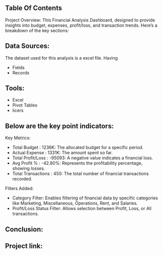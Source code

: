 ## Table Of Contents
Project Overview: This Financial Analysis Dashboard, designed to provide insights into budget, expenses, profit/loss, and transaction trends. Here’s a breakdown of the key sections:

## Data Sources:
The dataset used for this analysis is a excel file. Having
- Fields
- Records

## Tools:
- Excel
- Pivot Tables
- licers

## Below are the key point indicators:
Key Metrics:
- Total Budget : 1236K: The allocated budget for a specific period.
- Actual Expense : 1331K: The amount spent so far.
- Total Profit/Loss : -95093: A negative value indicates a financial loss.
- Avg Profit % : -42.80%: Represents the profitability percentage, showing losses.
- Total Transactions : 450: The total number of financial transactions recorded.

Filters Added:
- Category Filter: Enables filtering of financial data by specific categories like Marketing, Miscellaneous, Operations, Rent, and Salaries.
- Profit/Loss Status Filter: Allows selection between Profit, Loss, or All transactions.

## Conclusion:


## Project link:
